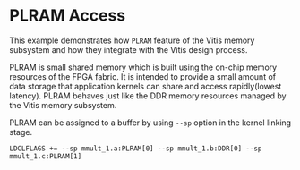 PLRAM Access
=============
This example demonstrates how `PLRAM` feature of the Vitis memory subsystem and how they integrate with the Vitis design process.

PLRAM is small shared memory which is built using the on-chip memory resources of the FPGA fabric. It is intended to provide a small amount of data storage that application kernels can share and access rapidly(lowest latency). PLRAM behaves just like the DDR memory resources managed by the Vitis memory subsystem.

PLRAM can be assigned to a buffer by using `--sp` option in the kernel linking stage.

```
LDCLFLAGS += --sp mmult_1.a:PLRAM[0] --sp mmult_1.b:DDR[0] --sp mmult_1.c:PLRAM[1]
```
